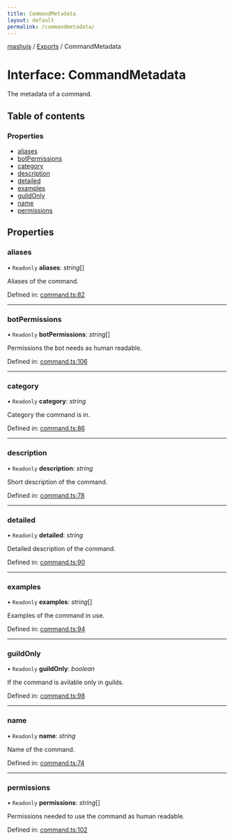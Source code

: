 ```yaml
---
title: CommandMetadata
layout: default
permalink: /commandmetadata/
---
```

[mashujs](/) / [Exports](/modules/) / CommandMetadata

# Interface: CommandMetadata

The metadata of a command.

## Table of contents

### Properties

- [aliases](/commandmetadata/#aliases)
- [botPermissions](/commandmetadata/#botpermissions)
- [category](/commandmetadata/#category)
- [description](/commandmetadata/#description)
- [detailed](/commandmetadata/#detailed)
- [examples](/commandmetadata/#examples)
- [guildOnly](/commandmetadata/#guildonly)
- [name](/commandmetadata/#name)
- [permissions](/commandmetadata/#permissions)

## Properties

### aliases

• `Readonly` **aliases**: *string*[]

Aliases of the command.

Defined in: [command.ts:82](https://github.com/EpokTarren/mashu/blob/a18c528/src/command.ts#L82)

___

### botPermissions

• `Readonly` **botPermissions**: *string*[]

Permissions the bot needs as human readable.

Defined in: [command.ts:106](https://github.com/EpokTarren/mashu/blob/a18c528/src/command.ts#L106)

___

### category

• `Readonly` **category**: *string*

Category the command is in.

Defined in: [command.ts:86](https://github.com/EpokTarren/mashu/blob/a18c528/src/command.ts#L86)

___

### description

• `Readonly` **description**: *string*

Short description of the command.

Defined in: [command.ts:78](https://github.com/EpokTarren/mashu/blob/a18c528/src/command.ts#L78)

___

### detailed

• `Readonly` **detailed**: *string*

Detailed description of the command.

Defined in: [command.ts:90](https://github.com/EpokTarren/mashu/blob/a18c528/src/command.ts#L90)

___

### examples

• `Readonly` **examples**: *string*[]

Examples of the command in use.

Defined in: [command.ts:94](https://github.com/EpokTarren/mashu/blob/a18c528/src/command.ts#L94)

___

### guildOnly

• `Readonly` **guildOnly**: *boolean*

If the command is avilable only in guilds.

Defined in: [command.ts:98](https://github.com/EpokTarren/mashu/blob/a18c528/src/command.ts#L98)

___

### name

• `Readonly` **name**: *string*

Name of the command.

Defined in: [command.ts:74](https://github.com/EpokTarren/mashu/blob/a18c528/src/command.ts#L74)

___

### permissions

• `Readonly` **permissions**: *string*[]

Permissions needed to use the command as human readable.

Defined in: [command.ts:102](https://github.com/EpokTarren/mashu/blob/a18c528/src/command.ts#L102)
